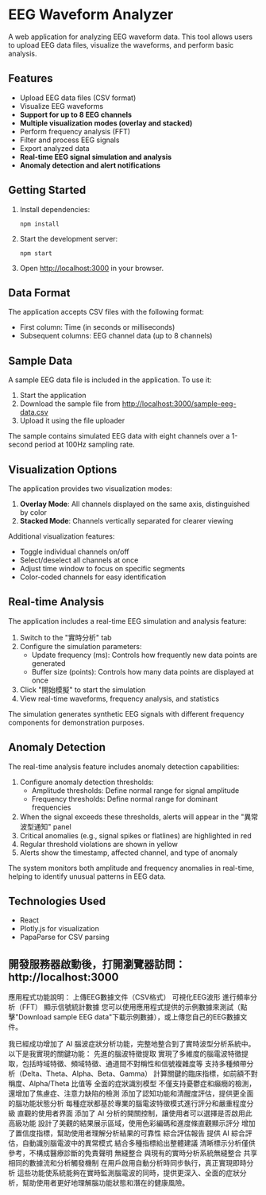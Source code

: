 # EEG Waveform Analyzer

A web application for analyzing EEG waveform data. This tool allows users to upload EEG data files, visualize the waveforms, and perform basic analysis.

## Features

- Upload EEG data files (CSV format)
- Visualize EEG waveforms
- **Support for up to 8 EEG channels**
- **Multiple visualization modes (overlay and stacked)**
- Perform frequency analysis (FFT)
- Filter and process EEG signals
- Export analyzed data
- **Real-time EEG signal simulation and analysis**
- **Anomaly detection and alert notifications**

## Getting Started

1. Install dependencies:
   ```
   npm install
   ```

2. Start the development server:
   ```
   npm start
   ```

3. Open [http://localhost:3000](http://localhost:3000) in your browser.

## Data Format

The application accepts CSV files with the following format:
- First column: Time (in seconds or milliseconds)
- Subsequent columns: EEG channel data (up to 8 channels)

## Sample Data

A sample EEG data file is included in the application. To use it:

1. Start the application
2. Download the sample file from [http://localhost:3000/sample-eeg-data.csv](http://localhost:3000/sample-eeg-data.csv)
3. Upload it using the file uploader

The sample contains simulated EEG data with eight channels over a 1-second period at 100Hz sampling rate.

## Visualization Options

The application provides two visualization modes:
1. **Overlay Mode**: All channels displayed on the same axis, distinguished by color
2. **Stacked Mode**: Channels vertically separated for clearer viewing

Additional visualization features:
- Toggle individual channels on/off
- Select/deselect all channels at once
- Adjust time window to focus on specific segments
- Color-coded channels for easy identification

## Real-time Analysis

The application includes a real-time EEG simulation and analysis feature:

1. Switch to the "實時分析" tab
2. Configure the simulation parameters:
   - Update frequency (ms): Controls how frequently new data points are generated
   - Buffer size (points): Controls how many data points are displayed at once
3. Click "開始模擬" to start the simulation
4. View real-time waveforms, frequency analysis, and statistics

The simulation generates synthetic EEG signals with different frequency components for demonstration purposes.

## Anomaly Detection

The real-time analysis feature includes anomaly detection capabilities:

1. Configure anomaly detection thresholds:
   - Amplitude thresholds: Define normal range for signal amplitude
   - Frequency thresholds: Define normal range for dominant frequencies
2. When the signal exceeds these thresholds, alerts will appear in the "異常波型通知" panel
3. Critical anomalies (e.g., signal spikes or flatlines) are highlighted in red
4. Regular threshold violations are shown in yellow
5. Alerts show the timestamp, affected channel, and type of anomaly

The system monitors both amplitude and frequency anomalies in real-time, helping to identify unusual patterns in EEG data.

## Technologies Used

- React
- Plotly.js for visualization
- PapaParse for CSV parsing

## 開發服務器啟動後，打開瀏覽器訪問：http://localhost:3000
應用程式功能說明：
上傳EEG數據文件（CSV格式）
可視化EEG波形
進行頻率分析（FFT）
顯示信號統計數據
您可以使用應用程式提供的示例數據來測試（點擊"Download sample EEG data"下載示例數據），或上傳您自己的EEG數據文件。

我已經成功增加了 AI 腦波症狀分析功能，完整地整合到了實時波型分析系統中。以下是我實現的關鍵功能：
先進的腦波特徵提取
實現了多維度的腦電波特徵提取，包括時域特徵、頻域特徵、通道間不對稱性和信號複雜度等
支持多種頻帶分析（Delta、Theta、Alpha、Beta、Gamma）
計算關鍵的臨床指標，如前額不對稱度、Alpha/Theta 比值等
全面的症狀識別模型
不僅支持憂鬱症和癲癇的檢測，還增加了焦慮症、注意力缺陷的檢測
添加了認知功能和清醒度評估，提供更全面的腦功能狀態分析
每種症狀都基於專業的腦電波特徵模式進行評分和嚴重程度分級
直觀的使用者界面
添加了 AI 分析的開關控制，讓使用者可以選擇是否啟用此高級功能
設計了美觀的結果展示區域，使用色彩編碼和進度條直觀顯示評分
增加了置信度指標，幫助使用者理解分析結果的可靠性
綜合評估報告
提供 AI 綜合評估，自動識別腦電波中的異常模式
結合多種指標給出整體建議
清晰標示分析僅供參考，不構成醫療診斷的免責聲明
無縫整合
與現有的實時分析系統無縫整合
共享相同的數據流和分析觸發機制
在用戶啟用自動分析時同步執行，真正實現即時分析
這些功能使系統能夠在實時監測腦電波的同時，提供更深入、全面的症狀分析，幫助使用者更好地理解腦功能狀態和潛在的健康風險。